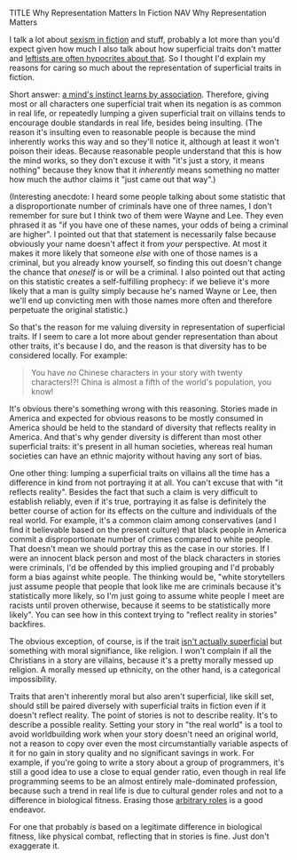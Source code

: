 TITLE Why Representation Matters In Fiction
NAV Why Representation Matters

I talk a lot about [sexism in fiction](sexist_tropes) and stuff, probably a lot more than you'd expect given how much I also talk about how superficial traits don't matter and [leftists are often hypocrites about that](/protagonism/left_right). So I thought I'd explain my reasons for caring so much about the representation of superficial traits in fiction.

Short answer: [a mind's instinct learns by association](/protagonism/soul_anatomy). Therefore, giving most or all characters one superficial trait when its negation is as common in real life, or repeatedly lumping a given superficial trait on villains tends to encourage double standards in real life, besides being insulting. (The reason it's insulting even to reasonable people is because the mind inherently works this way and so they'll notice it, although at least it won't poison their ideas. Because reasonable people understand that this is how the mind works, so they don't excuse it with "it's just a story, it means nothing" because they know that it *inherently* means something no matter how much the author claims it "just came out that way".)

(Interesting anecdote: I heard some people talking about some statistic that a disproportionate number of criminals have one of three names, I don't remember for sure but I think two of them were Wayne and Lee. They even phrased it as "if you have one of these names, your odds of being a criminal are higher". I pointed out that that statement is necessarily false because obviously your name doesn't affect it from *your* perspective. At most it makes it more likely that someone *else* with one of those names is a criminal, but you already know yourself, so finding this out doesn't change the chance that *oneself* is or will be a criminal. I also pointed out that acting on this statistic creates a self-fulfilling prophecy: if we believe it's more likely that a man is guilty simply because he's named Wayne or Lee, then we'll end up convicting men with those names more often and therefore perpetuate the original statistic.)

So that's the reason for me valuing diversity in representation of superficial traits. If I seem to care a lot more about gender representation than about other traits, it's because I do, and the reason is that diversity has to be considered locally. For example:

> You have *no* Chinese characters in your story with twenty characters!?! China is almost a fifth of the world's population, you know!

It's obvious there's something wrong with this reasoning. Stories made in America and expected for obvious reasons to be mostly consumed in America should be held to the standard of diversity that reflects reality in America. And that's why gender diversity is different than most other superficial traits: it's present in all human societies, whereas real human societies can have an ethnic majority without having any sort of bias.

One other thing: lumping a superficial traits on villains all the time has a difference in kind from not portraying it at all. You can't excuse that with "it reflects reality". Besides the fact that such a claim is very difficult to establish reliably, even if it's true, portraying it as false is definitely the better course of action for its effects on the culture and individuals of the real world. For example, it's a common claim among conservatives (and I find it believable based on the present culture) that black people in America commit a disproportionate number of crimes compared to white people. That doesn't mean we should portray this as the case in our stories. If I were an innocent black person and most of the black characters in stories were criminals, I'd be offended by this implied grouping and I'd probably form a bias against white people. The thinking would be, "white storytellers just assume people that people that look like me are criminals because it's statistically more likely, so I'm just going to assume white people I meet are racists until proven otherwise, because it seems to be statistically more likely". You can see how in this context trying to "reflect reality in stories" backfires.

The obvious exception, of course, is if the trait [isn't actually superficial](/protagonism/discrimination) but something with moral signifiance, like religion. I won't complain if all the Christians in a story are villains, because it's a pretty morally messed up religion. A morally messed up ethnicity, on the other hand, is a categorical impossibility.

Traits that aren't inherently moral but also aren't superficial, like skill set, should still be paired diversely with superficial traits in fiction even if it doesn't reflect reality. The point of stories is not to describe reality. It's to describe a possible reality. <span class="note">Setting your story in "the real world" is a tool to avoid worldbuilding work when your story doesn't need an original world, not a reason to copy over even the most circumstantially variable aspects of it for no gain in story quality and no significant savings in work.</span> For example, if you're going to write a story about a group of programmers, it's still a good idea to use a close to equal gender ratio, even though in real life programming seems to be an almost entirely male-dominated profession, because such a trend in real life is due to cultural gender roles and not to a difference in biological fitness. Erasing those [arbitrary roles](/protagonism/gender) is a good endeavor.

For one that probably *is* based on a legitimate difference in biological fitness, like physical combat, reflecting that in stories is fine. Just don't exaggerate it.
